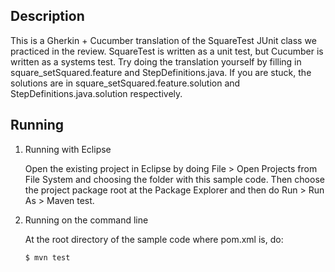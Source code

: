 ## Description

This is a Gherkin + Cucumber translation of the SquareTest JUnit class we
practiced in the review.  SquareTest is written as a unit test, but Cucumber is
written as a systems test.  Try doing the translation yourself by filling in
square_setSquared.feature and StepDefinitions.java.  If you are stuck, the
solutions are in square_setSquared.feature.solution and
StepDefinitions.java.solution respectively.

## Running

1. Running with Eclipse

   Open the existing project in Eclipse by doing File > Open Projects from File System and choosing the folder with this sample code.  Then choose the project package root at the Package Explorer and then do Run > Run As > Maven test.

1. Running on the command line

   At the root directory of the sample code where pom.xml is, do:
   ```
   $ mvn test
   ```

